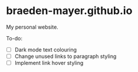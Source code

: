 braeden-mayer.github.io
=======================
My personal website.

To-do:
- [ ] Dark mode text colouring
- [ ] Change unused links to paragraph styling
- [ ] Implement link hover styling
